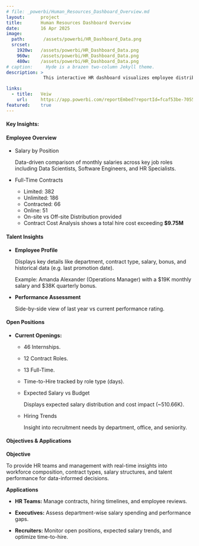 ```yaml
---
# file: _powerbi/Human_Resources_Dashboard_Overview.md
layout:      project
title:       Human Resources Dashboard Overview
date:        16 Apr 2025
image:
  path:       /assets/powerbi/HR_Dashboard_Data.png
  srcset:
    1920w:   /assets/powerbi/HR_Dashboard_Data.png
    960w:    /assets/powerbi/HR_Dashboard_Data.png
    480w:    /assets/powerbi/HR_Dashboard_Data.png
# caption:     Hyde is a brazen two-column Jekyll theme.
description: >
              This interactive HR dashboard visualizes employee distribution, salary insights, talent assessments, and hiring activities. It empowers HR teams to track workforce metrics, optimize recruitment, and manage employee performance effectively. Dashboard layout inspired by **[DataTraining.io](https://datatraining.io)**.

links:
  - title:   Veiw
    url:     https://app.powerbi.com/reportEmbed?reportId=fcaf53be-7055-4d62-b9d7-b4c93fb073a4&autoAuth=true&ctid=6bca8351-01d3-4252-85ea-bda8f8d235bd
featured:    true
---
```




#### Key Insights:
#### Employee Overview

  - Salary by Position
  
    Data-driven comparison of monthly salaries across key job roles including Data Scientists, Software Engineers, and HR Specialists.

  - Full-Time Contracts
    - Limited: 382
    - Unlimited: 186
    - Contracted: 66
    - Online: 51
    - On-site vs Off-site Distribution provided
    - Contract Cost Analysis shows a total hire cost exceeding **$9.75M**

#### Talent Insights
- **Employee Profile** 
    
    Displays key details like department, contract type, salary, bonus, and historical data (e.g. last promotion date).
    
    Example: Amanda Alexander (Operations Manager) with a $19K monthly salary and $38K quarterly bonus.

- **Performance Assessment**

    Side-by-side view of last year vs current performance rating.

#### Open Positions

- **Current Openings:**
    - 46 Internships.
    - 12 Contract Roles.
    - 13 Full-Time.
    - Time-to-Hire tracked by role type (days).
    - Expected Salary vs Budget
      
      Displays expected salary distribution and cost impact (~510.66K).

    - Hiring Trends

      Insight into recruitment needs by department, office, and seniority.

#### Objectives & Applications

**Objective**

To provide HR teams and management with real-time insights into workforce composition, contract types, salary structures, and talent performance for data-informed decisions.

**Applications**

- **HR Teams:** Manage contracts, hiring timelines, and employee reviews.

- **Executives:** Assess department-wise salary spending and performance gaps.

- **Recruiters:** Monitor open positions, expected salary trends, and optimize time-to-hire.
